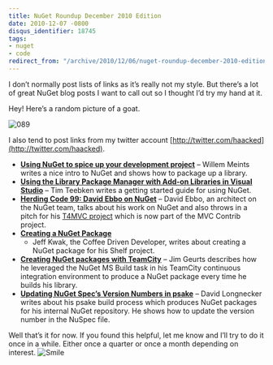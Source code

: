 ```yaml
---
title: NuGet Roundup December 2010 Edition
date: 2010-12-07 -0800
disqus_identifier: 18745
tags:
- nuget
- code
redirect_from: "/archive/2010/12/06/nuget-roundup-december-2010-edition.aspx/"
---
```


I don’t normally post lists of links as it’s really not my style. But
there’s a lot of great NuGet blog posts I want to call out so I thought
I’d try my hand at it.

Hey! Here’s a random picture of a goat.

![089](https://haacked.com/images/haacked_com/WindowsLiveWriter/NuGet-Roundup-December-Edition_A5E7/089.jpg "089")

I also tend to post links from my twitter account
[http://twitter.com/haacked](http://twitter.com/haacked).

-   **[Using NuGet to spice up your development
    project](http://blogs.infosupport.com/blogs/willemm/archive/2010/11/22/using-nuget-to-spice-up-your-development-project.aspx "Using Nuget To Spice Up a Library")**
    – Willem Meints writes a nice intro to NuGet and shows how to
    package up a library.
-   [**Using the Library Package Manager with Add-on Libraries in Visual
    Studio**](http://blogs.msdn.com/b/timlee/archive/2010/11/11/using-the-library-package-manager-with-add-on-libraries-in-visual-studio.aspx "Using NuGet")
    – Tim Teebken writes a getting started guide for using NuGet.
-   [**Herding Code 99: David Ebbo on
    NuGet**](http://herdingcode.com/?p=296 "Herding Code 99") – David
    Ebbo, an architect on the NuGet team, talks about his work on NuGet
    and also throws in a pitch for his [T4MVC
    project](http://mvccontrib.codeplex.com/wikipage?title=T4MVC "T4MVC")
    which is now part of the MVC Contrib project.
-   [**Creating a NuGet
    Package**](http://coffeedrivendev.blogspot.com/2010/12/creating-nuget-package.html "Creating a NuGet Package")
    - Jeff Kwak, the Coffee Driven Developer, writes about creating a
    NuGet package for his Shelf project.
-   [**Creating NuGet packages with
    TeamCity**](http://biasecurities.com/blog/2010/creating-nuget-packages-with-teamcity/ "Creating NuGet Packages with TeamCity")
    – Jim Geurts describes how he leveraged the NuGet MS Build task in
    his TeamCity continuous integration environment to produce a NuGet
    package every time he builds his library.
-   [**Updating NuGet Spec’s Version Numbers in
    psake**](http://tiredblogger.wordpress.com/2010/12/03/updating-nuget-specs-version-numbers-in-psake/ "Updating NuSpec version numbers")
    – David Longnecker writes about his psake build process which
    produces NuGet packages for his internal NuGet repository. He shows
    how to update the version number in the NuSpec file.

Well that’s it for now. If you found this helpful, let me know and I’ll
try to do it once in a while. Either once a quarter or once a month
depending on interest.
![Smile](https://haacked.com/images/haacked_com/WindowsLiveWriter/NuGet-Roundup-December-Edition_A5E7/wlEmoticon-smile_2.png)

